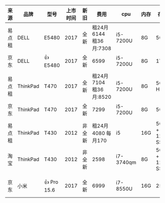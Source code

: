 | 来源   | 品牌 | 型号 | 上市时间 | 新旧 | 费用 | cpu | 内存 | 存储 | 显卡 | 链接 |
| ------ | -------- | ------- | ------- | ------- |------- | -------- | -------- | -------- |-------- | -------- |
| 易点租 |   DELL  |   E5480 | 2017 | 全新 | 租24月6144</br>租36月:7308 |  i5-7200U | 8G  |  500G | 集成 | [链接](https://www.edianzu.com/item/111185) |
|  京东  | DELL   |:+1: E5480  | 2017 | 全新 | 6599  | i5-7200U |  8G | 1T  | 集成 | [链接](https://item.jd.com/12629712122.html) |
| | | | | | | | | | | |
| 易点租 |   ThinkPad  |   T470 | 2017 | 全新 | 租24月7104</br>租36月:8520 |  i5-7200U | 8G  |  500G HDD | 2G 独显 | [链接](https://www.edianzu.com/item/114324) |
|  京东  | ThinkPad  |   T470   | 2017 | 全新 | 7299  | i5-7200U | 8G  |  500G  | 2G 独显 | [链接](https://item.jd.com/5991355.html) |
| | | | | | | | | | | |
| 易点租 |   ThinkPad  |   T430 | 2012 | 非全新 | 租24月4080 每月170 |  i5 | 16G  |  500G + 128G SSD | 集成 | [链接](https://www.edianzu.com/item/111606) |Pak
| 淘宝 | ThinkPad | T430 | 2012 | 非全新 | 2598 | i7-3740qm | 8G | 500G + 120G SSD |  集成 | [链接](https://item.taobao.com/item.htm?spm=a230r.1.14.1.3d5c1849HqMXjG&id=42509038306&ns=1&abbucket=7#detail) |
| | | | | | | | | | | |
|  京东  | 小米  |:+1: Pro 15.6   | 2017 | 全新 | 6999  | i7-8550U | 16G  |  256G  | 2G 独显 MX150 | [链接](https://item.jd.com/5456134.html) |



